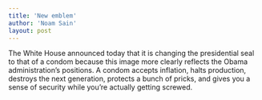 ```yaml
---
title: 'New emblem'
author: 'Noam Sain'
layout: post
---
```


The White House announced today that it is changing the presidential seal to that of a condom because this image more clearly reflects the Obama administration’s positions. A condom accepts inflation, halts production, destroys the next generation, protects a bunch of pricks, and gives you a sense of security while you’re actually getting screwed.